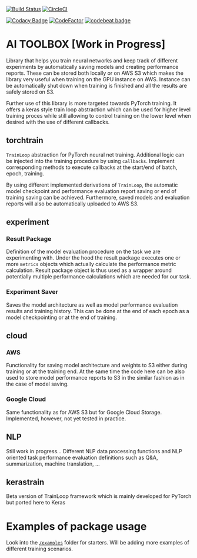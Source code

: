 [![Build Status](https://travis-ci.org/mv1388/AIToolbox.svg?branch=master)](https://travis-ci.org/mv1388/AIToolbox)
[![CircleCI](https://circleci.com/gh/mv1388/AIToolbox/tree/master.svg?style=svg)](https://circleci.com/gh/mv1388/AIToolbox/tree/master)

[![Codacy Badge](https://api.codacy.com/project/badge/Grade/2a497fd39a0049d19d0749d6dc0beb75)](https://www.codacy.com/manual/mv1388/AIToolbox?utm_source=github.com&amp;utm_medium=referral&amp;utm_content=mv1388/AIToolbox&amp;utm_campaign=Badge_Grade)
[![CodeFactor](https://www.codefactor.io/repository/github/mv1388/aitoolbox/badge)](https://www.codefactor.io/repository/github/mv1388/aitoolbox)
[![codebeat badge](https://codebeat.co/badges/04217a3f-a838-418f-8f14-66cf6ae1b03d)](https://codebeat.co/projects/github-com-mv1388-aitoolbox-master)


# AI TOOLBOX [Work in Progress]

Library that helps you train neural networks and keep track of different 
experiments by automatically saving models and creating performance reports. 
These can be stored both locally or on AWS S3 which makes the library 
very useful when training on the GPU instance on AWS. Instance can be 
automatically shut down when training is finished and all the results 
are safely stored on S3.

Further use of this library is more targeted towards PyTorch training. 
It offers a keras style train loop abstraction which can be used for higher 
level training proces while still allowing to control training on the lower 
level when desired with the use of different callbacks.


## torchtrain

`TrainLoop` abstraction for PyTorch neural net training. Additional logic 
can be injected into the training procedure by using `callbacks`. 
Implement corresponding methods to execute callbacks at the start/end of batch, epoch, training.

By using different implemented derivations of `TrainLoop`, the automatic 
model checkpoint and performance evaluation report saving or end of training 
saving can be achieved. Furthermore, saved models and evaluation reports 
will also be automatically uploaded to AWS S3.  


## experiment

### Result Package

Definition of the model evaluation procedure on the task we are experimenting with. 
Under the hood the result package executes one or more `metrics` objects which actually 
calculate the performance metric calculation. Result package object is thus used as a wrapper 
around potentially multiple performance calculations which are needed for our task.

### Experiment Saver 

Saves the model architecture as well as model performance evaluation results and training history. 
This can be done at the end of each epoch as a model checkpointing or at the end of training.


## cloud

### AWS 

Functionality for saving model architecture and weights to S3 either during 
training or at the training end. At the same time the code here can be also 
used to store model performance reports to S3 in the similar fashion as in the case of model saving.

### Google Cloud

Same functionality as for AWS S3 but for Google Cloud Storage. 
Implemented, however, not yet tested in practice. 


## NLP

Still work in progress... 
Different NLP data processing functions and NLP oriented task performance 
evaluation definitions such as Q&A, summarization, machine translation, ...

## kerastrain

Beta version of TrainLoop framework which is mainly developed for PyTorch but ported here to Keras


# Examples of package usage

Look into the [`/examples`](/examples) folder for starters. 
Will be adding more examples of different training scenarios.
